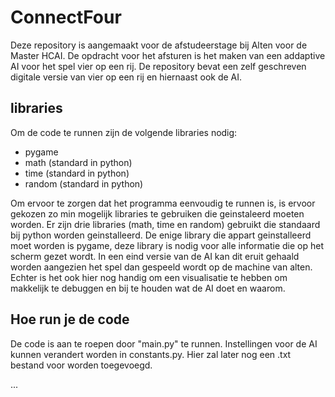 # ConnectFour
Deze repository is aangemaakt voor de afstudeerstage bij Alten voor de Master HCAI. De opdracht voor het afsturen is het maken van een addaptive AI voor het spel vier op een rij. De repository bevat een zelf geschreven digitale versie van vier op een rij en hiernaast ook de AI.

## libraries
Om de code te runnen zijn de volgende libraries nodig:
- pygame 
- math (standard in python)
- time (standard in python)
- random (standard in python)

Om ervoor te zorgen dat het programma eenvoudig te runnen is, is ervoor gekozen zo min mogelijk libraries te gebruiken die geinstaleerd moeten worden. Er zijn drie libraries (math, time en random) gebruikt die standaard bij python worden geinstalleerd. De enige library die appart geinstalleerd moet worden is pygame, deze library is nodig voor alle informatie die op het scherm gezet wordt. In een eind versie van de AI kan dit eruit gehaald worden aangezien het spel dan gespeeld wordt op de machine van alten. Echter is het ook hier nog handig om een visualisatie te hebben om makkelijk te debuggen en bij te houden wat de AI doet en waarom.  

## Hoe run je de code
De code is aan te roepen door "main.py" te runnen. 
Instellingen voor de AI kunnen verandert worden in constants.py. Hier zal later nog een .txt bestand voor worden toegevoegd.

...